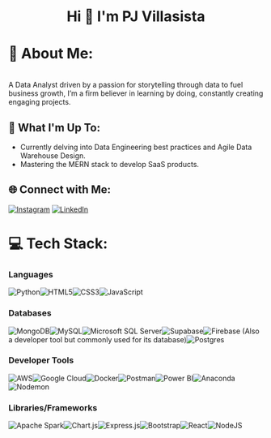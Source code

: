 <h1 align="center">Hi 👋 I'm PJ Villasista</h1>

# 💫 About Me:
<br>A Data Analyst driven by a passion for storytelling through data to fuel business growth, I’m a firm believer in learning by doing, constantly creating engaging projects.

## 🚀 What I'm Up To:
- Currently delving into Data Engineering best practices and Agile Data Warehouse Design.
- Mastering the MERN stack to develop SaaS products.


## 🌐 Connect with Me:
[![Instagram](https://img.shields.io/badge/Instagram-%23E4405F.svg?logo=Instagram&logoColor=white)](https://instagram.com/pjvsta) [![LinkedIn](https://img.shields.io/badge/LinkedIn-%230077B5.svg?logo=linkedin&logoColor=white)](https://linkedin.com/in/https://www.linkedin.com/in/pjvillasista/) 

# 💻 Tech Stack:
### Languages

![Python](https://img.shields.io/badge/python-3670A0?style=flat&logo=python&logoColor=ffdd54)![HTML5](https://img.shields.io/badge/html5-%23E34F26.svg?style=flat&logo=html5&logoColor=white)![CSS3](https://img.shields.io/badge/css3-%231572B6.svg?style=flat&logo=css3&logoColor=white)![JavaScript](https://img.shields.io/badge/javascript-%23323330.svg?style=flat&logo=javascript&logoColor=%23F7DF1E)

### Databases

![MongoDB](https://img.shields.io/badge/MongoDB-%234ea94b.svg?style=flat&logo=mongodb&logoColor=white)![MySQL](https://img.shields.io/badge/mysql-%2300000f.svg?style=flat&logo=mysql&logoColor=white)![Microsoft SQL Server](https://img.shields.io/badge/Microsoft%20SQL%20Server-CC2927?style=flat&logo=microsoft%20sql%20server&logoColor=white)![Supabase](https://img.shields.io/badge/Supabase-3ECF8E?style=flat&logo=supabase&logoColor=white)![Firebase](https://img.shields.io/badge/Firebase-039BE5?style=flat&logo=Firebase&logoColor=white) (Also a developer tool but commonly used for its database)![Postgres](https://img.shields.io/badge/postgres-%23316192.svg?style=flat&logo=postgresql&logoColor=white)

### Developer Tools

![AWS](https://img.shields.io/badge/AWS-%23FF9900.svg?style=flat&logo=amazon-aws&logoColor=white)![Google Cloud](https://img.shields.io/badge/GoogleCloud-%234285F4.svg?style=flat&logo=google-cloud&logoColor=white)![Docker](https://img.shields.io/badge/docker-%230db7ed.svg?style=flat&logo=docker&logoColor=white)![Postman](https://img.shields.io/badge/Postman-FF6C37?style=flat&logo=postman&logoColor=white)![Power BI](https://img.shields.io/badge/power_bi-F2C811?style=flat&logo=powerbi&logoColor=black)![Anaconda](https://img.shields.io/badge/Anaconda-%2344A833.svg?style=flat&logo=anaconda&logoColor=white)![Nodemon](https://img.shields.io/badge/NODEMON-%23323330.svg?style=flat&logo=nodemon&logoColor=%BBDEAD)

### Libraries/Frameworks
![Apache Spark](https://img.shields.io/badge/Apache%20Spark-FDEE21?style=flat&logo=apachespark&logoColor=black)![Chart.js](https://img.shields.io/badge/chart.js-F5788D.svg?style=flat&logo=chart.js&logoColor=white)![Express.js](https://img.shields.io/badge/express.js-%23404d59.svg?style=flat&logo=express&logoColor=%2361DAFB)![Bootstrap](https://img.shields.io/badge/bootstrap-%238511FA.svg?style=flat&logo=bootstrap&logoColor=white)![React](https://img.shields.io/badge/react-%2320232a.svg?style=flat&logo=react&logoColor=%2361DAFB)![NodeJS](https://img.shields.io/badge/node.js-6DA55F?style=flat&logo=node.js&logoColor=white)
